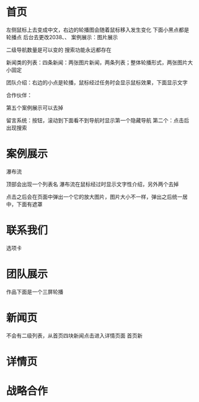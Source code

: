 # 首页 #
左侧鼠标上去变成中文，右边的轮播图会随着鼠标移入发生变化
下面小黑点都是轮播点
后台去更改2038、、
案例展示：图片展示

二级导航数量是可以变的
搜索功能永远都存在

新闻类的列表：四条新闻：两张图片新闻，两条列表；整体轮播形式，两张图片大小固定

团队介绍：右边的小点是轮播，鼠标经过任务时会显示鼠标效果，下面显示文字

合作伙伴：

第五个案例展示可以去掉

留言系统：按钮，滚动到下面看不到导航时显示第一个隐藏导航
		第二个：点击后出现搜索

# 案例展示 #

瀑布流

顶部会出现一个列表名
瀑布流在鼠标经过时显示文字性介绍，另外两个去掉

点击之后会在页面中弹出一个它的放大图片，图片大小不一样，弹出之后统一居中，下面有遮罩

# 联系我们 #

选项卡

# 团队展示 #

作品下面是一个三屏轮播

# 新闻页 #

不会有二级列表，从首页四块新闻点击进入详情页面
首页新

# 详情页 #

# 战略合作 #
